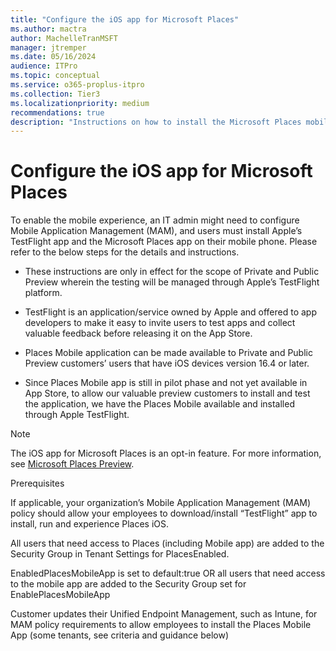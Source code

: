 ```yaml
---
title: "Configure the iOS app for Microsoft Places"
ms.author: mactra
author: MachelleTranMSFT
manager: jtremper
ms.date: 05/16/2024
audience: ITPro
ms.topic: conceptual
ms.service: o365-proplus-itpro
ms.collection: Tier3
ms.localizationpriority: medium
recommendations: true
description: "Instructions on how to install the Microsoft Places mobile app (iOS only)."
---
```

# Configure the iOS app for Microsoft Places

To enable the mobile experience, an IT admin might need to configure Mobile Application Management (MAM), and users must install Apple’s TestFlight app and  the Microsoft Places app on their mobile phone. Please refer to the below steps for the details and instructions. 

- These instructions are only in effect for the scope of Private and Public Preview wherein the testing will be managed through Apple’s TestFlight platform.  

- TestFlight is an application/service owned by Apple and offered to app developers to make it easy to invite users to test apps and collect valuable feedback before releasing it on the App Store.  

- Places Mobile application can be made available to Private and Public Preview customers’ users that have iOS devices version 16.4 or later.  

- Since Places Mobile app is still in pilot phase and not yet available in App Store, to allow our valuable preview customers to install and test the application, we have the Places Mobile available and installed through Apple TestFlight.

> [!NOTE]
> The iOS app for Microsoft Places is an opt-in feature. For more information, see [Microsoft Places Preview](https://www.microsoft.com/en-us/microsoft-places).

Prerequisites 

If applicable, your organization’s Mobile Application Management (MAM) policy should allow your employees to download/install “TestFlight” app to install, run and experience Places iOS. 

All users that need access to Places (including Mobile app) are added to the Security Group in Tenant Settings for PlacesEnabled. 

EnabledPlacesMobileApp is set to default:true OR all users that need access to the mobile app are added to the Security Group set for EnablePlacesMobileApp 

Customer updates their Unified Endpoint Management, such as Intune, for MAM policy requirements to allow employees to install the Places Mobile App (some tenants, see criteria and guidance below) 
